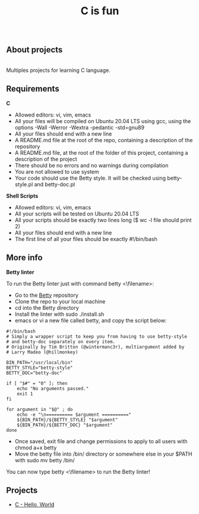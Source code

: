 # <p align=center>C is fun</p>
<br />

## About projects
<br />
Multiples projects for learning C language.
<br />

## Requirements

**C**

- Allowed editors: vi, vim, emacs
- All your files will be compiled on Ubuntu 20.04 LTS using gcc, using the options -Wall -Werror -Wextra -pedantic -std=gnu89
- All your files should end with a new line
- A README.md file at the root of the repo, containing a description of the repository
- A README.md file, at the root of the folder of this project, containing a description of the project
- There should be no errors and no warnings during compilation
- You are not allowed to use system
- Your code should use the Betty style. It will be checked using betty-style.pl and betty-doc.pl

**Shell Scripts**

- Allowed editors: vi, vim, emacs
- All your scripts will be tested on Ubuntu 20.04 LTS
- All your scripts should be exactly two lines long ($ wc -l file should print 2)
- All your files should end with a new line
- The first line of all your files should be exactly #!/bin/bash

## More info

**Betty linter**

To run the Betty linter just with command betty <\filename>:

- Go to the [Betty](https://github.com/hs-hq/Betty) repository
- Clone the repo to your local machine
- cd into the Betty directory
- Install the linter with sudo ./install.sh
- emacs or vi a new file called betty, and copy the script below:

```
#!/bin/bash
# Simply a wrapper script to keep you from having to use betty-style
# and betty-doc separately on every item.
# Originally by Tim Britton (@wintermanc3r), multiargument added by
# Larry Madeo (@hillmonkey)

BIN_PATH="/usr/local/bin"
BETTY_STYLE="betty-style"
BETTY_DOC="betty-doc"

if [ "$#" = "0" ]; then
    echo "No arguments passed."
    exit 1
fi

for argument in "$@" ; do
    echo -e "\n========== $argument =========="
    ${BIN_PATH}/${BETTY_STYLE} "$argument"
    ${BIN_PATH}/${BETTY_DOC} "$argument"
done
```

- Once saved, exit file and change permissions to apply to all users with chmod a+x betty
- Move the betty file into /bin/ directory or somewhere else in your $PATH with sudo mv betty /bin/

You can now type betty <\filename> to run the Betty linter!

## Projects

- [C - Hello, World](https://github.com/Heidge/holbertonschool-shell/tree/master/basics)

